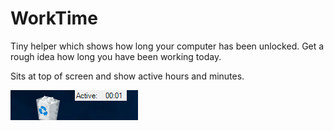 # WorkTime
Tiny helper which shows how long your computer has been unlocked. Get a rough idea how long you have been working today.

Sits at top of screen and show active hours and minutes.

![screenshot](worktime.png)